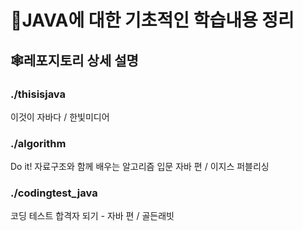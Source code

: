 # 🙌JAVA에 대한 기초적인 학습내용 정리
## 🕸️레포지토리 상세 설명
### ./thisisjava
이것이 자바다 / 한빛미디어
### ./algorithm
Do it! 자료구조와 함께 배우는 알고리즘 입문 자바 편 / 이지스 퍼블리싱
### ./codingtest_java
코딩 테스트 합격자 되기 - 자바 편 / 골든래빗
